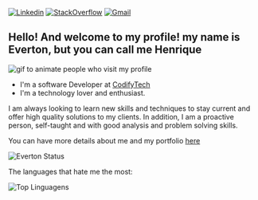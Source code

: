 
[![Linkedin](https://img.shields.io/badge/LinkedIn-blue?style=for-the-badge&logo=Linkedin)](https://www.linkedin.com/in/everton-henrique-085739251/)
[![StackOverflow](https://img.shields.io/badge/Stackoverflow-lightgrey?style=for-the-badge&logo=stack-overflow)](https://pt.stackoverflow.com/users/293916/everton)
[![Gmail](https://img.shields.io/badge/-Gmail-c14438?style=for-the-badge&logo=Gmail&logoColor=white&link=mailto:everton.henriqueer@gmail.com)](mailto:everton.henriqueer@gmail.com)

## Hello! And welcome to my profile! my name is Everton, but you can call me Henrique



![gif to animate people who visit my profile](https://media2.giphy.com/media/cXblnKXr2BQOaYnTni/giphy.gif?cid=ecf05e47qc3wqiwi0pdbksa2to45nii92pprl9z2ab8f0c2l&rid=giphy.gif&ct=g)

- I'm a software Developer at <a target="_blank" href="https://codifytech.com.br/">CodifyTech</a>
- I'm a technology lover and enthusiast.

I am always looking to learn new skills and techniques to stay current and offer high quality solutions to my clients. In addition, I am a proactive person, self-taught and with good analysis and problem solving skills.

You can have more details about me and my portfolio <a target="_blank" href="https://portfolio-everton-v1.vercel.app/">here</a>

![Everton Status](https://github-readme-stats.vercel.app/api?username=heyeverton&show_icons=true&theme=transparent)

The languages that hate me the most:

![Top Linguagens](https://github-readme-stats.vercel.app/api/top-langs/?username=heyeverton&layout=compact&theme=transparent)
